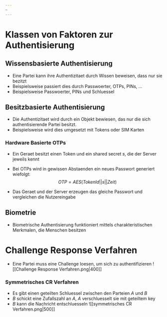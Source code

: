 ```yaml
---
~
---
```

# Klassen von Faktoren zur Authentisierung
## Wissensbasierte Authentisierung
- Eine Partei kann ihre Authentizitaet durch Wissen beweisen, dass nur sie bezitzt
- Beispielsweise passiert dies durch Passwoerter, OTPs, PINs, ...
- Beispielsweise Passwoerter, PINs und Schluessel

## Besitzbasierte Authentisierung
- Die Authentizitaet wird durch ein Objekt bewiesen, das nur die sich authentisierende Partei besitzt.
- Beispielsweise wird dies umgesetzt mit Tokens oder SIM Karten
### Hardware Basierte OTPs
- Ein Geraet besitzt einen Token und ein shared secret $s$, die der Server jeweils kennt
- Bei OTPs wird in gewissen Abstaenden ein neues Passwort generiert wiefolgt:
$$OTP = AES(TokenId||s||Zeit)$$

- Das Geraet und der Server erzeugen das gleiche Passwort und vergleichen die Nutzereingabe
## Biometrie
- Biometrische Authentisierung funktioniert mittels charakteristischen Merkmalen, die Menschen besitzen
# Challenge Response Verfahren
- Eine Partei muss eine Challenge loesen, um sich zu authentifizieren 
![[Challenge Response Verfahren.png|400]]
### Symmetrisches CR Verfahren
- Es gibt einen geteilten Schluessel zwischen den Parteien $A$ und $B$
- $B$ schickt eine Zufallszahl an $A$, $A$ verschluesselt sie mit geteiltem key
- $B$ kann die Nachricht entschluesseln
![[symmetrisches CR Verfahren.png|500]]